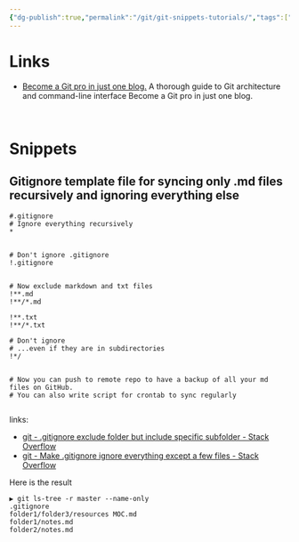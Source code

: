 ```yaml
---
{"dg-publish":true,"permalink":"/git/git-snippets-tutorials/","tags":["git"],"created":"","updated":""}
---
```




# Links
- [ Become a Git pro in just one blog.](https://medium.com/sysf/become-a-git-pro-in-just-one-blog-a-thorough-guide-to-git-architecture-and-command-line-interface-93fbe9bdb395) 
A thorough guide to Git architecture and command-line interface Become a Git pro in just one blog.

&nbsp;
# Snippets 

## Gitignore template file for syncing only .md files  recursively and ignoring everything else

```shell
#.gitignore
# Ignore everything recursively
*


# Don't ignore .gitignore
!.gitignore


# Now exclude markdown and txt files
!**.md
!**/*.md

!**.txt
!**/*.txt

# Don't ignore 
# ...even if they are in subdirectories
!*/


# Now you can push to remote repo to have a backup of all your md files on GitHub.
# You can also write script for crontab to sync regularly
						
```
links:
- [git - .gitignore exclude folder but include specific subfolder - Stack Overflow](https://stackoverflow.com/questions/5533050/gitignore-exclude-folder-but-include-specific-subfolder)
- [git - Make .gitignore ignore everything except a few files - Stack Overflow](https://stackoverflow.com/questions/987142/make-gitignore-ignore-everything-except-a-few-files)

Here is the result
```
▶ git ls-tree -r master --name-only
.gitignore
folder1/folder3/resources MOC.md
folder1/notes.md
folder2/notes.md

```

